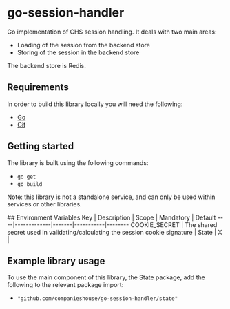 # go-session-handler

Go implementation of CHS session handling. It deals with two main areas:
- Loading of the session from the backend store
- Storing of the session in the backend store

The backend store is Redis.

## Requirements

In order to build this library locally you will need the following:
- [Go](https://golang.org/)
- [Git](https://git-scm.com/downloads)

## Getting started

The library is built using the following commands:
- `go get`
- `go build`

Note: this library is not a standalone service, and can only be used within services or other libraries.

## Environment Variables
Key | Description | Scope | Mandatory | Default
----|-------------|-------|-----------|--------
COOKIE_SECRET | The shared secret used in validating/calculating the session cookie signature | State | X |


## Example library usage

To use the main component of this library, the State package, add the following to the relevant package import:
- `"github.com/companieshouse/go-session-handler/state"`

